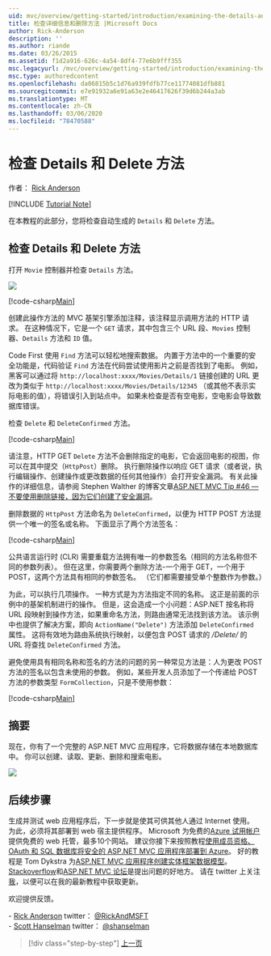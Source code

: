```yaml
---
uid: mvc/overview/getting-started/introduction/examining-the-details-and-delete-methods
title: 检查详细信息和删除方法 |Microsoft Docs
author: Rick-Anderson
description: ''
ms.author: riande
ms.date: 03/26/2015
ms.assetid: f1d2a916-626c-4a54-8df4-77e6b9fff355
msc.legacyurl: /mvc/overview/getting-started/introduction/examining-the-details-and-delete-methods
msc.type: authoredcontent
ms.openlocfilehash: da06815b5c1d76a939fdfb77ce11774081dfb881
ms.sourcegitcommit: e7e91932a6e91a63e2e46417626f39d6b244a3ab
ms.translationtype: MT
ms.contentlocale: zh-CN
ms.lasthandoff: 03/06/2020
ms.locfileid: "78470588"
---
```

# <a name="examining-the-details-and-delete-methods"></a>检查 Details 和 Delete 方法

作者： [Rick Anderson](https://twitter.com/RickAndMSFT)

[!INCLUDE [Tutorial Note](index.md)]

在本教程的此部分，您将检查自动生成的 `Details` 和 `Delete` 方法。

## <a name="examining-the-details-and-delete-methods"></a>检查 Details 和 Delete 方法

打开 `Movie` 控制器并检查 `Details` 方法。

![](examining-the-details-and-delete-methods/_static/image1.png)

[!code-csharp[Main](examining-the-details-and-delete-methods/samples/sample1.cs)]

创建此操作方法的 MVC 基架引擎添加注释，该注释显示调用方法的 HTTP 请求。 在这种情况下，它是一个 `GET` 请求，其中包含三个 URL 段、`Movies` 控制器、`Details` 方法和 `ID` 值。

Code First 使用 `Find` 方法可以轻松地搜索数据。 内置于方法中的一个重要的安全功能是，代码验证 `Find` 方法在代码尝试使用影片之前是否找到了电影。 例如，黑客可以通过将 `http://localhost:xxxx/Movies/Details/1` 链接创建的 URL 更改为类似于 `http://localhost:xxxx/Movies/Details/12345` （或其他不表示实际电影的值），将错误引入到站点中。 如果未检查是否有空电影，空电影会导致数据库错误。

检查 `Delete` 和 `DeleteConfirmed` 方法。

[!code-csharp[Main](examining-the-details-and-delete-methods/samples/sample2.cs?highlight=17)]

请注意，HTTP GET `Delete` 方法不会删除指定的电影，它会返回电影的视图，你可以在其中提交（`HttpPost`）删除。 执行删除操作以响应 GET 请求（或者说，执行编辑操作、创建操作或更改数据的任何其他操作）会打开安全漏洞。 有关此操作的详细信息，请参阅 Stephen Walther 的博客文章[ASP.NET MVC Tip #46 —不要使用删除链接，因为它们创建了安全漏洞](http://stephenwalther.com/blog/archive/2009/01/21/asp.net-mvc-tip-46-ndash-donrsquot-use-delete-links-because.aspx)。

删除数据的 `HttpPost` 方法命名为 `DeleteConfirmed`，以便为 HTTP POST 方法提供一个唯一的签名或名称。 下面显示了两个方法签名：

[!code-csharp[Main](examining-the-details-and-delete-methods/samples/sample3.cs)]

公共语言运行时 (CLR) 需要重载方法拥有唯一的参数签名（相同的方法名称但不同的参数列表）。 但在这里，你需要两个删除方法-一个用于 GET，一个用于 POST，这两个方法具有相同的参数签名。 （它们都需要接受单个整数作为参数。）

为此，可以执行几项操作。 一种方式是为方法指定不同的名称。 这正是前面的示例中的基架机制进行的操作。 但是，这会造成一个小问题：ASP.NET 按名称将 URL 段映射到操作方法，如果重命名方法，则路由通常无法找到该方法。 该示例中也提供了解决方案，即向 `ActionName("Delete")` 方法添加 `DeleteConfirmed` 属性。 这将有效地为路由系统执行映射，以便包含 POST 请求的 */Delete/* 的 URL 将查找 `DeleteConfirmed` 方法。

避免使用具有相同名称和签名的方法的问题的另一种常见方法是：人为更改 POST 方法的签名以包含未使用的参数。 例如，某些开发人员添加了一个传递给 POST 方法的参数类型 `FormCollection`，只是不使用参数：

[!code-csharp[Main](examining-the-details-and-delete-methods/samples/sample4.cs)]

## <a name="summary"></a>摘要

现在，你有了一个完整的 ASP.NET MVC 应用程序，它将数据存储在本地数据库中。 你可以创建、读取、更新、删除和搜索电影。

![](examining-the-details-and-delete-methods/_static/image2.png)

## <a name="next-steps"></a>后续步骤

生成并测试 web 应用程序后，下一步就是使其可供其他人通过 Internet 使用。 为此，必须将其部署到 web 宿主提供程序。 Microsoft 为免费的[Azure 试用帐户](https://www.windowsazure.com/pricing/free-trial/?WT.mc_id=A443DD604)提供免费的 web 托管，最多10个网站。 建议你接下来按照教程[使用成员资格、OAuth 和 SQL 数据库将安全的 ASP.NET MVC 应用程序部署到 Azure](https://docs.microsoft.com/aspnet/core/security/authorization/secure-data)。 好的教程是 Tom Dykstra 为[ASP.NET MVC 应用程序创建实体框架数据模型](../getting-started-with-ef-using-mvc/creating-an-entity-framework-data-model-for-an-asp-net-mvc-application.md)。 [Stackoverflow](http://stackoverflow.com/help)和[ASP.NET MVC 论坛](https://forums.asp.net/1146.aspx)是提出问题的好地方。 请在 twitter 上关注[我](https://twitter.com/RickAndMSFT)，以便可以在我的最新教程中获取更新。

欢迎提供反馈。

\- [Rick Anderson](https://blogs.msdn.com/rickAndy) twitter： [@RickAndMSFT](https://twitter.com/RickAndMSFT)  
\- [Scott Hanselman](http://www.hanselman.com/blog/) twitter： [@shanselman](https://twitter.com/shanselman)

> [!div class="step-by-step"]
> [上一页](adding-validation.md)
